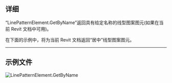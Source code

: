 ## 详细
“LinePatternElement.GetByName”返回具有给定名称的线型图案图元(如果在当前 Revit 文档中可用)。

在下面的示例中，将为当前 Revit 文档返回“居中”线型图案图元。
___
## 示例文件

![LinePatternElement.GetByName](./Revit.Elements.LinePatternElement.GetByName_img.jpg)
